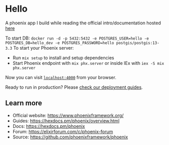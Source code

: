 # Hello
A phoenix app I build while reading the official intro/documentation hosted
[here](https://hexdocs.pm/phoenix/overview.html)

To start DB: `docker run -d -p 5432:5432 -e POSTGRES_USER=hello -e POSTGRES_DB=hello_dev -e POSTGRES_PASSWORD=hello postgis/postgis:13-3.3`
To start your Phoenix server:

  * Run `mix setup` to install and setup dependencies
  * Start Phoenix endpoint with `mix phx.server` or inside IEx with `iex -S mix phx.server`

Now you can visit [`localhost:4000`](http://localhost:4000) from your browser.

Ready to run in production? Please [check our deployment guides](https://hexdocs.pm/phoenix/deployment.html).

## Learn more

  * Official website: https://www.phoenixframework.org/
  * Guides: https://hexdocs.pm/phoenix/overview.html
  * Docs: https://hexdocs.pm/phoenix
  * Forum: https://elixirforum.com/c/phoenix-forum
  * Source: https://github.com/phoenixframework/phoenix
